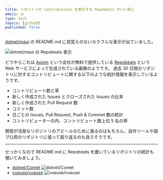 ```yaml
---
title: リポジトリの Contributions を表示する Repobeats がいい感じ
emoji: 📊
type: tech
topics: [github]
published: false
---
```


[dotnet/maui](https://github.com/dotnet/maui#stats) の README.md に見覚えのないカラフルな表示が出ていました。

![dotnet/maui の Repobeats 表示](https://repobeats.axiom.co/api/embed/f917a77cbbdeee19b87fa1f2f932895d1df18b71.svg)

どうやらこれは [Axiom](https://www.axiom.co) という会社が無料で提供している [Repobeats](https://repobeats.axiom.co) という Web サービスによって生成されている画像のようです。
過去 30 日間のリポジトリに対するコントリビュートに関する以下のような統計情報を表示しているようです。

- コントリビュート数と草
- 新しく作成された Issues とクローズされた Issues の比率
- 新しく作成された Pull Request 数
- コミット数
- 日ごとの Issues, Pull Request, Push & Commet 数の統計
- コントリビューターの内、コントリビュート数上位 5 名の草

開発が活発なリポジトリのアピールのために張るのはもちろん、自作ツールや競プロ用のリポジトリに張って振り返るのも良さそうです。

---

せっかくなので README.md に Repobeats を置いているリポジトリの統計も覗いてみましょう。

- [dotnet/Comet](https://github.com/dotnet/Comet) ![dotnet/Comet](https://repobeats.axiom.co/api/embed/f917a77cbbdeee19b87fa1f2f932895d1df18b56.svg)
- [vueuse/vueuse](https://github.com/vueuse/vueuse/) ![vueuse/vueuse](https://repobeats.axiom.co/api/embed/a406ba7461a6a087dbdb14d4395046c948d44c51.svg)
